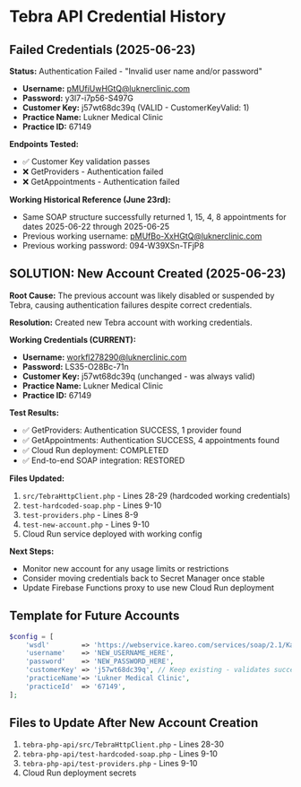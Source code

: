 # Tebra API Credential History

## Failed Credentials (2025-06-23)

**Status:** Authentication Failed - "Invalid user name and/or password"
- **Username:** pMUfiUwHGtQ@luknerclinic.com
- **Password:** y3l7-i7p56-S497G
- **Customer Key:** j57wt68dc39q (VALID - CustomerKeyValid: 1)
- **Practice Name:** Lukner Medical Clinic
- **Practice ID:** 67149

**Endpoints Tested:**
- ✅ Customer Key validation passes
- ❌ GetProviders - Authentication failed
- ❌ GetAppointments - Authentication failed

**Working Historical Reference (June 23rd):**
- Same SOAP structure successfully returned 1, 15, 4, 8 appointments for dates 2025-06-22 through 2025-06-25
- Previous working username: pMUfBo-XxHGtQ@luknerclinic.com  
- Previous working password: 094-W39XSn-TFjP8

## SOLUTION: New Account Created (2025-06-23)

**Root Cause:** The previous account was likely disabled or suspended by Tebra, causing authentication failures despite correct credentials.

**Resolution:** Created new Tebra account with working credentials.

**Working Credentials (CURRENT):**
- **Username:** workfl278290@luknerclinic.com
- **Password:** LS35-O28Bc-71n
- **Customer Key:** j57wt68dc39q (unchanged - was always valid)
- **Practice Name:** Lukner Medical Clinic
- **Practice ID:** 67149

**Test Results:**
- ✅ GetProviders: Authentication SUCCESS, 1 provider found
- ✅ GetAppointments: Authentication SUCCESS, 4 appointments found
- ✅ Cloud Run deployment: COMPLETED
- ✅ End-to-end SOAP integration: RESTORED

**Files Updated:**
1. `src/TebraHttpClient.php` - Lines 28-29 (hardcoded working credentials)
2. `test-hardcoded-soap.php` - Lines 9-10 
3. `test-providers.php` - Lines 8-9
4. `test-new-account.php` - Lines 9-10
5. Cloud Run service deployed with working config

**Next Steps:**
- Monitor new account for any usage limits or restrictions
- Consider moving credentials back to Secret Manager once stable
- Update Firebase Functions proxy to use new Cloud Run deployment

## Template for Future Accounts

```php
$config = [
    'wsdl'        => 'https://webservice.kareo.com/services/soap/2.1/KareoServices.svc?wsdl',
    'username'    => 'NEW_USERNAME_HERE',
    'password'    => 'NEW_PASSWORD_HERE',
    'customerKey' => 'j57wt68dc39q', // Keep existing - validates successfully
    'practiceName'=> 'Lukner Medical Clinic',
    'practiceId'  => '67149',
];
```

## Files to Update After New Account Creation

1. `tebra-php-api/src/TebraHttpClient.php` - Lines 28-30
2. `tebra-php-api/test-hardcoded-soap.php` - Lines 9-10
3. `tebra-php-api/test-providers.php` - Lines 9-10
4. Cloud Run deployment secrets